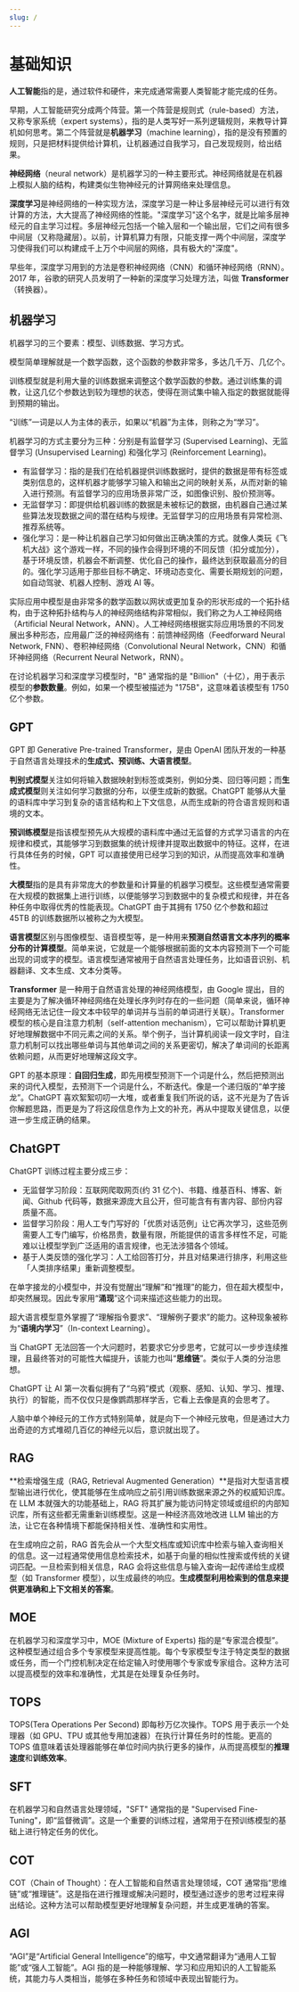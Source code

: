 ```yaml
---
slug: /
---
```


# 基础知识

**人工智能**指的是，通过软件和硬件，来完成通常需要人类智能才能完成的任务。

早期，人工智能研究分成两个阵营。第一个阵营是规则式（rule-based）方法，又称专家系统（expert systems），指的是人类写好一系列逻辑规则，来教导计算机如何思考。第二个阵营就是**机器学习**（machine learning），指的是没有预置的规则，只是把材料提供给计算机，让机器通过自我学习，自己发现规则，给出结果。

**神经网络**（neural network）是机器学习的一种主要形式。神经网络就是在机器上模拟人脑的结构，构建类似生物神经元的计算网络来处理信息。

**深度学习**是神经网络的一种实现方法，深度学习是一种让多层神经元可以进行有效计算的方法，大大提高了神经网络的性能。"深度学习"这个名字，就是比喻多层神经元的自主学习过程。多层神经元包括一个输入层和一个输出层，它们之间有很多中间层（又称隐藏层）。以前，计算机算力有限，只能支撑一两个中间层，深度学习使得我们可以构建成千上万个中间层的网络，具有极大的"深度"。

早些年，深度学习用到的方法是卷积神经网络（CNN）和循环神经网络（RNN）。2017 年，谷歌的研究人员发明了一种新的深度学习处理方法，叫做 **Transformer**（转换器）。

## 机器学习

机器学习的三个要素：模型、训练数据、学习方式。

模型简单理解就是一个数学函数，这个函数的参数非常多，多达几千万、几亿个。

训练模型就是利用大量的训练数据来调整这个数学函数的参数。通过训练集的调教，让这几亿个参数达到较为理想的状态，使得在测试集中输入指定的数据就能得到预期的输出。

“训练”一词是以人为主体的表示，如果以“机器”为主体，则称之为“学习”。

机器学习的方式主要分为三种：分别是有监督学习 (Supervised Learning)、无监督学习 (Unsupervised Learning) 和强化学习 (Reinforcement Learning)。

- 有监督学习：指的是我们在给机器提供训练数据时，提供的数据是带有标签或类别信息的，这样机器才能够学习输入和输出之间的映射关系，从而对新的输入进行预测。有监督学习的应用场景非常广泛，如图像识别、股价预测等。
- 无监督学习：即提供给机器训练的数据是未被标记的数据，由机器自己通过某些算法发现数据之间的潜在结构与规律。无监督学习的应用场景有异常检测、推荐系统等。
- 强化学习：是一种让机器自己学习如何做出正确决策的方式。就像人类玩《飞机大战》这个游戏一样，不同的操作会得到环境的不同反馈（扣分或加分），基于环境反馈，机器会不断调整、优化自己的操作，最终达到获取最高分的目的。强化学习适用于那些目标不确定、环境动态变化、需要长期规划的问题，如自动驾驶、机器人控制、游戏 AI 等。

实际应用中模型是由非常多的数学函数以网状或更加复杂的形状形成的一个拓扑结构，由于这种拓扑结构与人的神经网络结构非常相似，我们称之为人工神经网络（Artificial Neural Network，ANN）。人工神经网络根据实际应用场景的不同发展出多种形态，应用最广泛的神经网络有：前馈神经网络（Feedforward Neural Network, FNN）、卷积神经网络（Convolutional Neural Network，CNN）和循环神经网络（Recurrent Neural Network，RNN）。

在讨论机器学习和深度学习模型时，"B" 通常指的是 "Billion"（十亿），用于表示模型的**参数数量**。例如，如果一个模型被描述为 "175B"，这意味着该模型有 1750 亿个参数。

## GPT

GPT 即 Generative Pre-trained Transformer，是由 OpenAI 团队开发的一种基于自然语言处理技术的**生成式、预训练、大语言模型**。

**判别式模型**关注如何将输入数据映射到标签或类别，例如分类、回归等问题；而**生成式模型**则关注如何学习数据的分布，以便生成新的数据。ChatGPT 能够从大量的语料库中学习到复杂的语言结构和上下文信息，从而生成新的符合语言规则和语境的文本。

**预训练模型**是指该模型预先从大规模的语料库中通过无监督的方式学习语言的内在规律和模式，其能够学习到数据集的统计规律并提取出数据中的特征。这样，在进行具体任务的时候，GPT 可以直接使用已经学习到的知识，从而提高效率和准确性。

**大模型**指的是具有非常庞大的参数量和计算量的机器学习模型。这些模型通常需要在大规模的数据集上进行训练，以便能够学习到数据中的复杂模式和规律，并在各种任务中取得优秀的性能表现。ChatGPT 由于其拥有 1750 亿个参数和超过 45TB 的训练数据所以被称之为大模型。

**语言模型**区别与图像模型、语音模型等，是一种用来**预测自然语言文本序列的概率分布的计算模型**。简单来说，它就是一个能够根据前面的文本内容预测下一个可能出现的词或字的模型。语言模型通常被用于自然语言处理任务，比如语音识别、机器翻译、文本生成、文本分类等。

**Transformer** 是一种用于自然语言处理的神经网络模型，由 Google 提出，目的主要是为了解决循环神经网络在处理长序列时存在的一些问题（简单来说，循环神经网络无法记住一段文本中较早的单词并与当前的单词进行关联）。Transformer 模型的核心是自注意力机制（self-attention mechanism），它可以帮助计算机更好地理解数据中不同元素之间的关系。举个例子，当计算机阅读一段文字时，自注意力机制可以找出哪些单词与其他单词之间的关系更密切，解决了单词间的长距离依赖问题，从而更好地理解这段文字。

GPT 的基本原理：**自回归生成**，即先用模型预测下一个词是什么，然后把预测出来的词代入模型，去预测下一个词是什么，不断迭代。像是一个递归版的“单字接龙”。ChatGPT 喜欢絮絮叨叨一大堆，或者重复我们所说的话，这不光是为了告诉你解题思路，而更是为了将这段信息作为上文的补充，再从中提取关键信息，以便进一步生成正确的结果。

## ChatGPT

ChatGPT 训练过程主要分成三步：

- 无监督学习阶段：互联网爬取网页(约 31 亿个)、书籍、维基百科、博客、新闻、Github 代码等，数据来源庞大且公开，但可能含有有害内容、部份内容质量不高。
- 监督学习阶段：用人工专门写好的「优质对话范例」让它再次学习，这些范例需要人工专门编写，价格昂贵，数量有限，所能提供的语言多样性不足，可能难以让模型学到广泛适用的语言规律，也无法涉猎各个领域。
- 基于人类反馈的强化学习：人工给回答打分，并且对结果进行排序，利用这些「人类排序结果」重新调整模型。

在单字接龙的小模型中，并没有觉醒出“理解”和“推理”的能力，但在超大模型中，却突然展现。因此专家用“**涌现**”这个词来描述这些能力的出现。

超大语言模型意外掌握了“理解指令要求”、“理解例子要求”的能力。这种现象被称为“**语境内学习**”（In-context Learning）。

当 ChatGPT 无法回答一个大问题时，若要求它分步思考，它就可以一步步连续推理，且最终答对的可能性大幅提升，该能力也叫“**思维链**”。类似于人类的分治思想。

ChatGPT 让 AI 第一次看似拥有了“乌鸦”模式（观察、感知、认知、学习、推理、执行）的智能，而不仅仅只是像鹦鹉那样学舌，它看上去像是真的会思考了。

人脑中单个神经元的工作方式特别简单，就是向下一个神经元放电，但是通过大力出奇迹的方式堆砌几百亿的神经元以后，意识就出现了。

## RAG

**检索增强生成（RAG, Retrieval Augmented Generation）**是指对大型语言模型输出进行优化，使其能够在生成响应之前引用训练数据来源之外的权威知识库。在 LLM 本就强大的功能基础上，RAG 将其扩展为能访问特定领域或组织的内部知识库，所有这些都无需重新训练模型。这是一种经济高效地改进 LLM 输出的方法，让它在各种情境下都能保持相关性、准确性和实用性。

在生成响应之前，RAG 首先会从一个大型文档库或知识库中检索与输入查询相关的信息。这一过程通常使用信息检索技术，如基于向量的相似性搜索或传统的关键词匹配。一旦检索到相关信息，RAG 会将这些信息与输入查询一起传递给生成模型（如 Transformer 模型），以生成最终的响应。**生成模型利用检索到的信息来提供更准确和上下文相关的答案**。

## MOE

在机器学习和深度学习中，MOE (Mixture of Experts) 指的是“专家混合模型”。这种模型通过组合多个专家模型来提高性能。每个专家模型专注于特定类型的数据或任务，而一个门控机制决定在给定输入时使用哪个专家或专家组合。这种方法可以提高模型的效率和准确性，尤其是在处理复杂任务时。

## TOPS

TOPS(Tera Operations Per Second) 即每秒万亿次操作。TOPS 用于表示一个处理器（如 GPU、TPU 或其他专用加速器）在执行计算任务时的性能。更高的 TOPS 值意味着该处理器能够在单位时间内执行更多的操作，从而提高模型的**推理速度**和**训练效率**。

## SFT

在机器学习和自然语言处理领域，"SFT" 通常指的是 "Supervised Fine-Tuning"，即“监督微调”。这是一个重要的训练过程，通常用于在预训练模型的基础上进行特定任务的优化。

## COT

COT（Chain of Thought）：在人工智能和自然语言处理领域，COT 通常指“思维链”或“推理链”。这是指在进行推理或解决问题时，模型通过逐步的思考过程来得出结论。这种方法可以帮助模型更好地理解复杂问题，并生成更准确的答案。

## AGI

“AGI”是“Artificial General Intelligence”的缩写，中文通常翻译为“通用人工智能”或“强人工智能”。AGI 指的是一种能够理解、学习和应用知识的人工智能系统，其能力与人类相当，能够在多种任务和领域中表现出智能行为。
